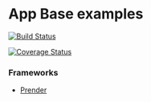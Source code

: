 # App Base examples
[![Build Status](https://travis-ci.org/JFL110/app-base-examples.svg?branch=master&)](https://travis-ci.org/JFL110/app-base-examples)

[![Coverage Status](https://coveralls.io/repos/github/JFL110/app-base-examples/badge.svg?branch=master)](https://coveralls.io/github/JFL110/app-base-examples?branch=master)

### Frameworks
- [Prender](https://github.com/JFL110/app-base-prender)
